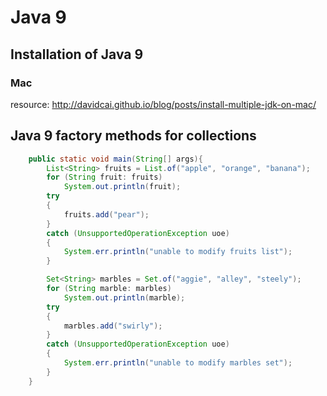 # Java 9
## Installation of Java 9
### Mac

resource: http://davidcai.github.io/blog/posts/install-multiple-jdk-on-mac/

## Java 9 factory methods for collections

```Java
    public static void main(String[] args){
        List<String> fruits = List.of("apple", "orange", "banana");
        for (String fruit: fruits)
            System.out.println(fruit);
        try
        {
            fruits.add("pear");
        }
        catch (UnsupportedOperationException uoe)
        {
            System.err.println("unable to modify fruits list");
        }

        Set<String> marbles = Set.of("aggie", "alley", "steely");
        for (String marble: marbles)
            System.out.println(marble);
        try
        {
            marbles.add("swirly");
        }
        catch (UnsupportedOperationException uoe)
        {
            System.err.println("unable to modify marbles set");
        }
    }
```
